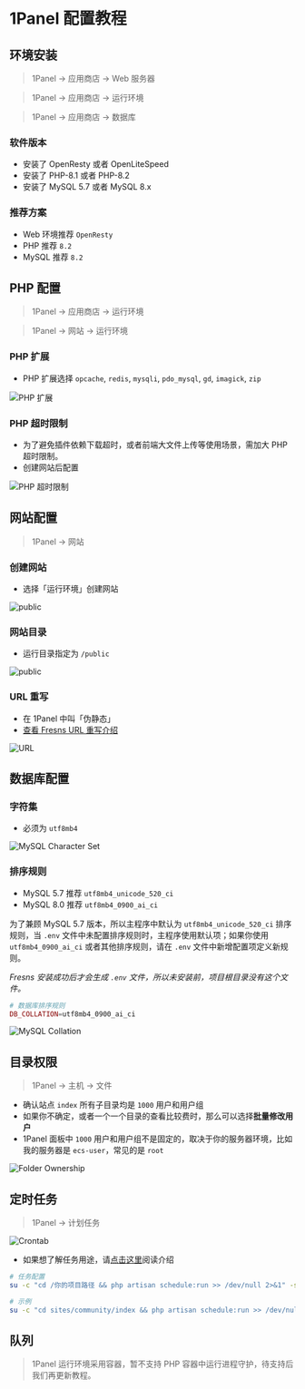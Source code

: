 # 1Panel 配置教程

## 环境安装

> 1Panel -> 应用商店 -> Web 服务器

> 1Panel -> 应用商店 -> 运行环境

> 1Panel -> 应用商店 -> 数据库

### 软件版本

- 安装了 OpenResty 或者 OpenLiteSpeed
- 安装了 PHP-8.1 或者 PHP-8.2
- 安装了 MySQL 5.7 或者 MySQL 8.x

### 推荐方案

- Web 环境推荐 `OpenResty`
- PHP 推荐 `8.2`
- MySQL 推荐 `8.2`

## PHP 配置

> 1Panel -> 应用商店 -> 运行环境

> 1Panel -> 网站 -> 运行环境

### PHP 扩展

- PHP 扩展选择 `opcache`, `redis`, `mysqli`, `pdo_mysql`, `gd`, `imagick`, `zip`

![PHP 扩展](https://cdn.fresns.cn/guide/1panel-php-extensions.png)

### PHP 超时限制

- 为了避免插件依赖下载超时，或者前端大文件上传等使用场景，需加大 PHP 超时限制。
- 创建网站后配置

![PHP 超时限制](https://cdn.fresns.cn/guide/1panel-php-timeout.png)

## 网站配置

> 1Panel -> 网站

### 创建网站

- 选择「运行环境」创建网站

![public](https://cdn.fresns.cn/guide/1panel-create-website.png)

### 网站目录

- 运行目录指定为 `/public`

![public](https://cdn.fresns.cn/guide/1panel-website-directory.png)

### URL 重写

- 在 1Panel 中叫「伪静态」
- [查看 Fresns URL 重写介绍](../guide/install.md#url-重写)

![URL](https://cdn.fresns.cn/guide/1panel-url-rewriting.png)

## 数据库配置

### 字符集

- 必须为 `utf8mb4`

![MySQL Character Set](https://cdn.fresns.cn/guide/1panel-mysql-character-set.png)

### 排序规则

- MySQL 5.7 推荐 `utf8mb4_unicode_520_ci`
- MySQL 8.0 推荐 `utf8mb4_0900_ai_ci`

为了兼顾 MySQL 5.7 版本，所以主程序中默认为 `utf8mb4_unicode_520_ci` 排序规则，当 `.env` 文件中未配置排序规则时，主程序使用默认项；如果你使用 `utf8mb4_0900_ai_ci` 或者其他排序规则，请在 `.env` 文件中新增配置项定义新规则。

*Fresns 安装成功后才会生成 `.env` 文件，所以未安装前，项目根目录没有这个文件。*

```php
# 数据库排序规则
DB_COLLATION=utf8mb4_0900_ai_ci
```

![MySQL Collation](https://cdn.fresns.cn/guide/mysql-collation.png)

## 目录权限

> 1Panel -> 主机 -> 文件

- 确认站点 `index` 所有子目录均是 `1000` 用户和用户组
- 如果你不确定，或者一个一个目录的查看比较费时，那么可以选择**批量修改用户**
- 1Panel 面板中 `1000` 用户和用户组不是固定的，取决于你的服务器环境，比如我的服务器是 `ecs-user`，常见的是 `root`

![Folder Ownership](https://cdn.fresns.cn/guide/1panel-folder-ownership.png)

## 定时任务

> 1Panel -> 计划任务

![Crontab](https://cdn.fresns.cn/guide/1panel-crontab.png)

- 如果想了解任务用途，请[点击这里](../guide/configuration.md#任务调度)阅读介绍

```sh
# 任务配置
su -c "cd /你的项目路径 && php artisan schedule:run >> /dev/null 2>&1" -s /bin/sh 所有者

# 示例
su -c "cd sites/community/index && php artisan schedule:run >> /dev/null 2>&1" -s /bin/sh www-data
```

## 队列

> 1Panel 运行环境采用容器，暂不支持 PHP 容器中运行进程守护，待支持后我们再更新教程。
